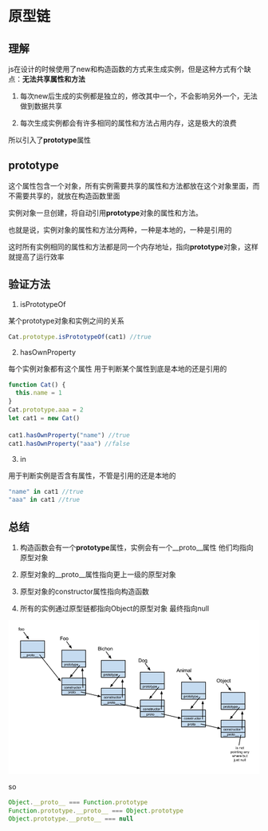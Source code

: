 # 原型链

## 理解
js在设计的时候使用了new和构造函数的方式来生成实例，但是这种方式有个缺点：**无法共享属性和方法**

1. 每次new后生成的实例都是独立的，修改其中一个，不会影响另外一个，无法做到数据共享

2. 每次生成实例都会有许多相同的属性和方法占用内存，这是极大的浪费

所以引入了**prototype**属性

## prototype
这个属性包含一个对象，所有实例需要共享的属性和方法都放在这个对象里面，而不需要共享的，就放在构造函数里面

实例对象一旦创建，将自动引用**prototype**对象的属性和方法。

也就是说，实例对象的属性和方法分两种，一种是本地的，一种是引用的

这时所有实例相同的属性和方法都是同一个内存地址，指向**prototype**对象，这样就提高了运行效率

## 验证方法
1. isPrototypeOf

某个prototype对象和实例之间的关系

```js
Cat.prototype.isPrototypeOf(cat1) //true
```

2. hasOwnProperty

每个实例对象都有这个属性 用于判断某个属性到底是本地的还是引用的

```js
function Cat() {
  this.name = 1
}
Cat.prototype.aaa = 2
let cat1 = new Cat()

cat1.hasOwnProperty("name") //true
cat1.hasOwnProperty("aaa") //false
```

3. in

用于判断实例是否含有属性，不管是引用的还是本地的
```js
"name" in cat1 //true
"aaa" in cat1 //true
```

## 总结
1. 构造函数会有一个**prototype**属性，实例会有一个__proto__属性 他们均指向原型对象

2. 原型对象的__proto__属性指向更上一级的原型对象

3. 原型对象的constructor属性指向构造函数

4. 所有的实例通过原型链都指向Object的原型对象 最终指向null

![原型链](2.png)

so
```js
Object.__proto__ === Function.prototype
Function.prototype.__proto__ === Object.prototype
Object.prototype.__proto__ === null
```